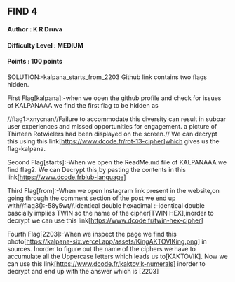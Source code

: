 ## FIND 4
#### Author : K R Druva
#### Difficulty Level : MEDIUM
#### Points : 100 points

SOLUTION:-kalpana_starts_from_2203
Github link contains two flags hidden.

First Flag[kalpana]:-when we open the github profile and check for issues of KALPANAAA
we find the first flag to be hidden as 

//flag1:-xnycnan//Failure to accommodate this diversity can result in subpar user experiences and missed opportunities for engagement. a picture of Thirteen Rotwielers had been displayed on the screen.//
We can decrypt this using this link[https://www.dcode.fr/rot-13-cipher]which gives us the flag-kalpana.

Second Flag[starts]:-When we open the ReadMe.md file of KALPANAAA we find flag2.
We can Decrypt this,by pasting the contents in this link[https://www.dcode.frblub-language]


Third Flag[from]:-When we open Instagram link present in the website,on going through the comment section of the post we end up with//flag3():-58y5wt//.identical double hexacimal :-identical double bascially implies TWIN so the name of the cipher[TWIN HEX],inorder to decrypt we can use this link[https://www.dcode.fr/twin-hex-cipher]


Fourth Flag[2203]:-When we inspect the page we find this photo[https://kalpana-six.vercel.app/assets/KingAKTOVIKing.png] in sources. Inorder to figure out the name of the ciphers we have to accumulate all the Uppercase letters which leads us to[KAKTOVIK].
Now we can use this link[https://www.dcode.fr/kaktovik-numerals] inorder to decrypt and end up with the answer which is [2203]